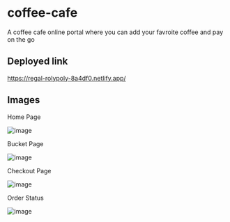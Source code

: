 # coffee-cafe
A coffee cafe online portal where you can add your favroite coffee and pay on the go


## Deployed link

https://regal-rolypoly-8a4df0.netlify.app/


## Images

Home Page

![image](https://user-images.githubusercontent.com/25353461/170974208-666c9ddc-c2f3-4144-a8aa-c6b2a2112a49.png)


Bucket Page

![image](https://user-images.githubusercontent.com/25353461/170974311-32fa543b-b85d-4bba-9da9-597479626eb9.png)

Checkout Page

![image](https://user-images.githubusercontent.com/25353461/170974426-9c0154a9-9a04-4ccc-b979-c58dd56011dc.png)

Order Status

![image](https://user-images.githubusercontent.com/25353461/171017282-8f4aa9a6-6877-41d0-9d51-e2352e187064.png)

